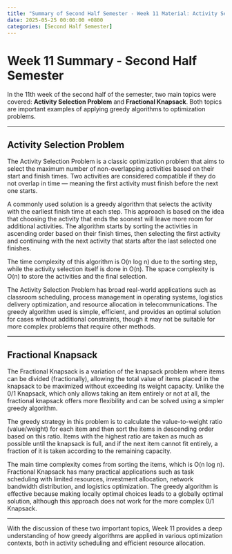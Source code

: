 ```yaml
---
title: "Summary of Second Half Semester - Week 11 Material: Activity Selection and Fractional Knapsack"
date: 2025-05-25 00:00:00 +0800
categories: [Second Half Semester]
---
```


# Week 11 Summary - Second Half Semester

In the 11th week of the second half of the semester, two main topics were covered: **Activity Selection Problem** and **Fractional Knapsack**. Both topics are important examples of applying greedy algorithms to optimization problems.

---

## Activity Selection Problem

The Activity Selection Problem is a classic optimization problem that aims to select the maximum number of non-overlapping activities based on their start and finish times. Two activities are considered compatible if they do not overlap in time — meaning the first activity must finish before the next one starts.

A commonly used solution is a greedy algorithm that selects the activity with the earliest finish time at each step. This approach is based on the idea that choosing the activity that ends the soonest will leave more room for additional activities. The algorithm starts by sorting the activities in ascending order based on their finish times, then selecting the first activity and continuing with the next activity that starts after the last selected one finishes.

The time complexity of this algorithm is O(n log n) due to the sorting step, while the activity selection itself is done in O(n). The space complexity is O(n) to store the activities and the final selection.

The Activity Selection Problem has broad real-world applications such as classroom scheduling, process management in operating systems, logistics delivery optimization, and resource allocation in telecommunications. The greedy algorithm used is simple, efficient, and provides an optimal solution for cases without additional constraints, though it may not be suitable for more complex problems that require other methods.

---

## Fractional Knapsack

The Fractional Knapsack is a variation of the knapsack problem where items can be divided (fractionally), allowing the total value of items placed in the knapsack to be maximized without exceeding its weight capacity. Unlike the 0/1 Knapsack, which only allows taking an item entirely or not at all, the fractional knapsack offers more flexibility and can be solved using a simpler greedy algorithm.

The greedy strategy in this problem is to calculate the value-to-weight ratio (value/weight) for each item and then sort the items in descending order based on this ratio. Items with the highest ratio are taken as much as possible until the knapsack is full, and if the next item cannot fit entirely, a fraction of it is taken according to the remaining capacity.

The main time complexity comes from sorting the items, which is O(n log n). Fractional Knapsack has many practical applications such as task scheduling with limited resources, investment allocation, network bandwidth distribution, and logistics optimization. The greedy algorithm is effective because making locally optimal choices leads to a globally optimal solution, although this approach does not work for the more complex 0/1 Knapsack.

---

With the discussion of these two important topics, Week 11 provides a deep understanding of how greedy algorithms are applied in various optimization contexts, both in activity scheduling and efficient resource allocation.

